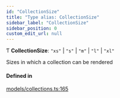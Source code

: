 ```yaml
---
id: "CollectionSize"
title: "Type alias: CollectionSize"
sidebar_label: "CollectionSize"
sidebar_position: 0
custom_edit_url: null
---
```


Ƭ **CollectionSize**: ``"xs"`` \| ``"s"`` \| ``"m"`` \| ``"l"`` \| ``"xl"``

Sizes in which a collection can be rendered

#### Defined in

[models/collections.ts:165](https://github.com/Camberi/firecms/blob/2d60fba/src/models/collections.ts#L165)
